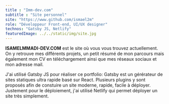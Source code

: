 ```yaml
---
title : "Imm-dev.com"
subtitle : "Site personnel"
site: "https://www.github.com/ismael2m"
role: "Développeur Front-end, UI/UX designer"
technos: "Gatsby JS, Netlify"
featuredImage: ../../static/img/site.jpg
---
```


<strong>ISAMELMMADI-DEV.COM</strong> est le site où vous vous trouvez actuellement. On y retrouve mes différents projets,
un petit résumé de mon parcours mais également mon CV en téléchargement ainsi que mes réseaux sociaux et mon adresse mail.

J'ai utilisé Gatsby JS pour réaliser ce portfolio: Gatsby est un gérérateur de sites statiques ultra rapide basé sur React. Plusieurs plugins y sont proposés afin de constuire un site moderne, rapide, facile à déployer. Justement pour le déploiement, j'ai utilisé Netlify qui permet déployer un site très simplement.
